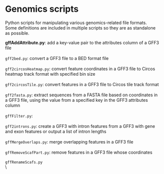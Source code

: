 # Genomics scripts
Python scripts for manipulating various genomics-related file formats. \
Some definitions are included in multiple scripts so they are as standalone
as possible.

__gffAddAttribute.py__: add a key-value pair to the attributes column of a GFF3 file \
\
`gff2bed.py`: convert a GFF3 file to a BED format file \
\
`gff2circosHeatmap.py`: convert feature coordinates in a GFF3 file to Circos heatmap track format with specified bin size \
\
`gff2circosTile.py`: convert features in a GFF3 file to Circos tile track format \
\
`gff2fasta.py`: extract sequences from a FASTA file based on coordinates in a GFF3 file, using the value from a specified key in the GFF3 attributes column \
\
`gffFilter.py`: \
\
`gff2introns.py`: create a GFF3 with intron features from a GFF3 with gene and exon features or output a list of intron lengths \
\
`gffMergeOverlaps.py`: merge overlapping features in a GFF3 file \
\
`gffRemoveScafPart.py`: remove features in a GFF3 file whose coordinates \
\
`gffRenameScafs.py` \
\

